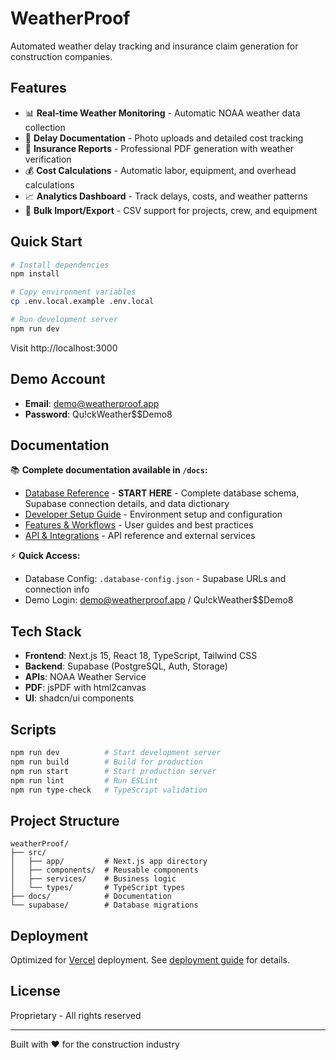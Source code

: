 # WeatherProof

Automated weather delay tracking and insurance claim generation for construction companies.

## Features

- 📊 **Real-time Weather Monitoring** - Automatic NOAA weather data collection
- 📸 **Delay Documentation** - Photo uploads and detailed cost tracking  
- 📄 **Insurance Reports** - Professional PDF generation with weather verification
- 💰 **Cost Calculations** - Automatic labor, equipment, and overhead calculations
- 📈 **Analytics Dashboard** - Track delays, costs, and weather patterns
- 🔄 **Bulk Import/Export** - CSV support for projects, crew, and equipment

## Quick Start

```bash
# Install dependencies
npm install

# Copy environment variables
cp .env.local.example .env.local

# Run development server
npm run dev
```

Visit http://localhost:3000

## Demo Account
- **Email**: demo@weatherproof.app
- **Password**: Qu!ckWeather$$Demo8

## Documentation

📚 **Complete documentation available in `/docs`:**

- [Database Reference](docs/database-reference.md) - **START HERE** - Complete database schema, Supabase connection details, and data dictionary
- [Developer Setup Guide](docs/developer-setup-guide.md) - Environment setup and configuration
- [Features & Workflows](docs/features-workflows-guide.md) - User guides and best practices
- [API & Integrations](docs/api-integrations-guide.md) - API reference and external services

⚡ **Quick Access:**
- Database Config: `.database-config.json` - Supabase URLs and connection info
- Demo Login: demo@weatherproof.app / Qu!ckWeather$$Demo8

## Tech Stack

- **Frontend**: Next.js 15, React 18, TypeScript, Tailwind CSS
- **Backend**: Supabase (PostgreSQL, Auth, Storage)
- **APIs**: NOAA Weather Service
- **PDF**: jsPDF with html2canvas
- **UI**: shadcn/ui components

## Scripts

```bash
npm run dev          # Start development server
npm run build        # Build for production
npm run start        # Start production server
npm run lint         # Run ESLint
npm run type-check   # TypeScript validation
```

## Project Structure

```
weatherProof/
├── src/
│   ├── app/         # Next.js app directory
│   ├── components/  # Reusable components
│   ├── services/    # Business logic
│   └── types/       # TypeScript types
├── docs/            # Documentation
└── supabase/        # Database migrations
```

## Deployment

Optimized for [Vercel](https://vercel.com) deployment. See [deployment guide](docs/developer-setup-guide.md#deployment) for details.

## License

Proprietary - All rights reserved

---

Built with ❤️ for the construction industry